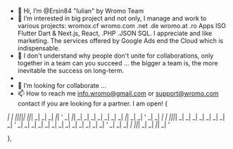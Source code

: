 - 👋 Hi, I’m @Ersin84 "Iulian" by Wromo Team
- 👀 I’m interested in big project and not only, I manage and work to various projects: wromox.cf wromo.com .net .de wromo.at .ro Apps ISO Flutter Dart & Next.js, React, .PHP .JSON SQL.  I appreciate and like marketing. The services offered by Google Ads end the Cloud which is indispensable.
- 🌱 I don't understand why people don't unite for collaborations, only together in a team can you succeed ... the bigger a team is, the more inevitable the success on long-term.
-     
- 💞️ I’m looking for collaborate ...
- 📫 How to reach me info.wromo@gmail.com or support@wromo.com contact if you are looking for a partner. I am open!
{
     
 _|        _|        _|_|_|_|_|     _|_|_|    _|       _|     _| _|_|    '
  _|      _|_|      _| _|     _|  _|     _| _| _|    _|_|   _|       _|  '
   _|    _|  _|   _|   _|_|_|_|   _|     _| _|  _|  _| _|  _|         _| '
    _|  _|    _| _|    _| _|      _|     _| _|    _|   _|   _|       _|  '
      _|       _|      _|   _|     _|_|_|   _|         _|     _|_| _|    '
                 

},

<!---
Ersin84/Ersin84 is a ✨ special ✨ repository because its `README.md` (this file) appears on your GitHub profile.
You can click the Preview link to take a look at your changes.
--->

